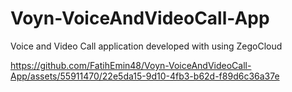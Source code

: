 # Voyn-VoiceAndVideoCall-App

Voice and Video Call application developed with using ZegoCloud



https://github.com/FatihEmin48/Voyn-VoiceAndVideoCall-App/assets/55911470/22e5da15-9d10-4fb3-b62d-f89d6c36a37e

